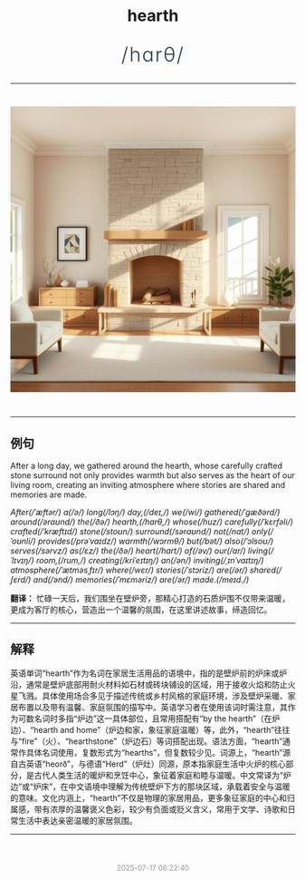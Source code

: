 <div align="center">

# hearth

<div style="margin: 30px 0;">
<h1 style="font-size: 2.5em; font-weight: 300; letter-spacing: 2px; margin: 0; color: #2c3e50;">
/hɑrθ/
</h1>
</div>

</div>

---

<div align="center" style="margin: 40px 0;">

![hearth](images/hearth.png)

</div>

---

## 例句

After a long day, we gathered around the hearth, whose carefully crafted stone surround not only provides warmth but also serves as the heart of our living room, creating an inviting atmosphere where stories are shared and memories are made.

*After(/ˈæftər/) a(/ə/) long(/lɔŋ/) day,(/deɪ,/) we(/wi/) gathered(/ˈgæðərd/) around(/əraʊnd/) the(/ðə/) hearth,(/hɑrθ,/) whose(/huz/) carefully(/ˈkɛrfəli/) crafted(/ˈkræftɪd/) stone(/stoʊn/) surround(/səraʊnd/) not(/nɑt/) only(/ˈoʊnli/) provides(/prəˈvaɪdz/) warmth(/wɔrmθ/) but(/bət/) also(/ˈɔlsoʊ/) serves(/sərvz/) as(/ɛz/) the(/ðə/) heart(/hɑrt/) of(/əv/) our(/ɑr/) living(/ˈlɪvɪŋ/) room,(/rum,/) creating(/kriˈeɪtɪŋ/) an(/ən/) inviting(/ˌɪnˈvaɪtɪŋ/) atmosphere(/ˈætməsˌfɪr/) where(/wɛr/) stories(/ˈstɔriz/) are(/ər/) shared(/ʃɛrd/) and(/ənd/) memories(/ˈmɛməriz/) are(/ər/) made.(/meɪd./)*

**翻译：** 忙碌一天后，我们围坐在壁炉旁，那精心打造的石质炉围不仅带来温暖，更成为客厅的核心，营造出一个温馨的氛围，在这里讲述故事，缔造回忆。

---

## 解释

英语单词“hearth”作为名词在家居生活用品的语境中，指的是壁炉前的炉床或炉沿，通常是壁炉底部用耐火材料如石材或砖块铺设的区域，用于接收火焰和防止火星飞溅。具体使用场合多见于描述传统或乡村风格的家庭环境，涉及壁炉采暖、家居布置以及带有温馨、家庭氛围的描写中。英语学习者在使用该词时需注意，其作为可数名词时多指“炉边”这一具体部位，且常用搭配有“by the hearth”（在炉边）、“hearth and home”（炉边和家，象征家庭温暖）等，此外，“hearth”往往与“fire”（火）、“hearthstone”（炉边石）等词搭配出现。语法方面，“hearth”通常作具体名词使用，复数形式为“hearths”，但复数较少见。词源上，“hearth”源自古英语“heorð”，与德语“Herd”（炉灶）同源，原本指家庭生活中火炉的核心部分，是古代人类生活的暖炉和烹饪中心，象征着家庭和睦与温暖。中文常译为“炉边”或“炉床”，在中文语境中理解为传统壁炉下方的那块区域，承载着安全与温暖的意味。文化内涵上，“hearth”不仅是物理的家居用品，更多象征家庭的中心和归属感，带有浓厚的温馨褒义色彩，较少有负面或贬义含义，常用于文学、诗歌和日常生活中表达亲密温暖的家居氛围。


---

<div align="center" style="margin-top: 50px;">
<small style="color: #999; font-size: 0.9em;">2025-07-17 06:22:40</small>
</div>
